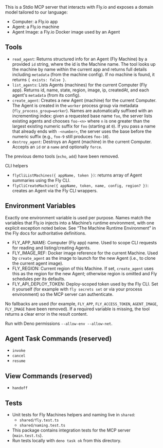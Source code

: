 This is a Stdio MCP server that interacts with Fly.io and exposes a domain model
tailored to our language:

- Computer: a Fly.io app
- Agent: a Fly.io machine
- Agent Image: a Fly.io Docker image used by an Agent

## Tools

- `read_agent`: Returns structured info for an Agent (Fly Machine) by a provided
  `id` string, where the id is the Machine name. The tool looks up the machine
  by name within the current app and returns full details including `metadata`
  (from the machine config). If no machine is found, it returns
  `{ exists: false }`.
- `list_agents`: Lists Agents (machines) for the current Computer (Fly app).
  Returns id, name, state, region, image, ip, createdAt, and each agent's
  `metadata` (from its config).
- `create_agent`: Creates a new Agent (machine) for the current Computer. The
  Agent is created in the `worker` process group via metadata
  (`fly_process_group=worker`). Names are automatically suffixed with an
  incrementing index: given a requested base name `foo`, the server lists
  existing agents and chooses `foo-<n>` where `n` is one greater than the
  largest existing numeric suffix for `foo` (starting at `0`). If you pass a
  name that already ends with `-<number>`, the server uses the base before the
  numeric suffix (e.g., `foo-9` still produces `foo-10`).
- `destroy_agent`: Destroys an Agent (machine) in the current Computer. Accepts
  an `id` or a `name` and optionally `force`.

The previous demo tools (`echo`, `add`) have been removed.

CLI helpers

- `flyCliListMachines({ appName, token })`: returns array of Agent summaries
  using the Fly CLI.
- `flyCliCreateMachine({ appName, token, name, config, region? })`: creates an
  Agent via the Fly CLI wrappers.

## Environment Variables

Exactly one environment variable is used per purpose. Names match the variables
that Fly.io injects into a Machine’s runtime environment, with one explicit
exception noted below. See “The Machine Runtime Environment” in the Fly docs for
authoritative definitions.

- FLY_APP_NAME: Computer (Fly app) name. Used to scope CLI requests for reading
  and listing/creating Agents.
- FLY_IMAGE_REF: Docker image reference for the current Machine. Used by
  `create_agent` as the image to launch for the new Agent (i.e., to clone the
  current agent image).
- FLY_REGION: Current region of this Machine. If set, `create_agent` uses this
  as the region for the new Agent; otherwise region is omitted and Fly schedules
  per its defaults.
- FLY_API_DEPLOY_TOKEN: Deploy-scoped token used by the Fly CLI. Set it yourself
  (for example with `fly secrets set` or via your process environment) so the
  MCP server can authenticate.

No fallbacks are used (for example, `FLY_APP`, `FLY_ACCESS_TOKEN`,
`AGENT_IMAGE`, `FLY_IMAGE` have been removed). If a required variable is
missing, the tool returns a clear error in the result content.

Run with Deno permissions `--allow-env --allow-net`.

## Agent Task Commands (reserved)

- `invoke`
- `cancel`
- `resume`

## View Commands (reserved)

- `handoff`

## Tests

- Unit tests for Fly Machines helpers and naming live in `shared`:
  - `shared/fly.test.ts`
  - `shared/naming.test.ts`
- This package contains integration tests for the MCP server (`main.test.ts`).
- Run tests locally with `deno task ok` from this directory.
